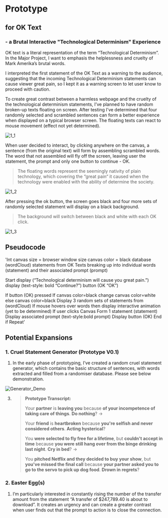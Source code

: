 # Prototype 

## for OK Text

### - a Brutal Interactive "Technological Determinism" Experience

OK text is a literal representation of the term “Technological Determinism”. In the Major Project, I want to emphasis the helplessness and cruelty of Mark Amerika’s brutal words. 

I interpreted the first statement of the OK Text as a warning to the audience, suggesting that the incoming Technological Determinism statements can cause viewer great pain, so I kept it as a warning screen to let user know to proceed with caution.

To create great contrast between a harmless webpage and the cruelty of the technological determinism statements, I’ve planned to have random broken-up texts floating on screen. After testing I’ve determined that four randomly selected and scrambled sentences can form a better experience when displayed on a typical browser screen. The floating texts can react to mouse movement (effect not yet determined).

![1_1](https://github.com/YutangMoo/MakeCode/blob/master/Week_08/Prototype_OK_Texts/Images/1_1.gif)

When user decided to interact, by clicking anywhere on the canvas, a sentence (from the original text) will form by assembling scrambled words. The word that not assembled will fly off the screen, leaving user the statement, the prompt and only one button to continue - OK.

> The floating words represent the seemingly nativity of plain technology, which covering the “great pain“ it caused when the technology were enabled with the ability of determine the society.

![1_2](https://github.com/YutangMoo/MakeCode/blob/master/Week_08/Prototype_OK_Texts/Images/1_2.gif)

After pressing the ok button, the screen goes black and four more sets of randomly selected statement will display on a black background. 

> The background will switch between black and white with each OK click.

![1_3](https://github.com/YutangMoo/MakeCode/blob/master/Week_08/Prototype_OK_Texts/Images/1_3.gif)

## Pseudocode
'Int
	canvas size = browser window size
	canvas color = black
	database (wordCloud)
	statements from OK Texts breaking up into individual words (statement)
	and their associated prompt (prompt)

Start
	display (“Technological determinism will cause you great pain.”)
	display (text-style: bold “Continue?”)
	button (OK “OK”)

If button (OK) pressed
	If canvas color=black
		change canvas color=white
	else
		canvas color=black
	Display 3 random sets of statements from (wordCloud)
		If mouse hovers over words
		then display interactive animation (yet to be determined)
	If user clicks Canvas
		Form 1 statement (statement)
		Display associated prompt (text-style:bold prompt)
		Display button (OK)
End if
Repeat'

## Potential Expansions

### 1. Cruel Statement Generator (Prototype V0.1)

1. In the early phase of prototyping, I’ve created a random cruel statement generator, which contains the basic structure of sentences, with words extracted and filled from a randomiser database. Please see below demonstration.

![Generator_Demo](https://github.com/YutangMoo/MakeCode/blob/master/Week_08/Prototype_OK_Texts/Images/Generator_Demo.gif)

3. > **Prototype Transcript:**
   >
   > Your **partner** is **leaving you** because **of your incompetence of taking care of things**. **Do nothing**? →
   >
   > Your **friend** is **heartbroken** because **you're selfish and never considered others**. **Acting hysterical**?
   >
   > You **were selected to fly free for a lifetime**, but **couldn't accept in time** because  **you were still hang over from the binge drinking last night**. **Cry in bed**? →
   >
   > You **pitched Netflix and they decided to buy your show**, but **you've missed the final call** because **your partner asked you to go to the servo to pick up dog food**. **Drown in regrets**?

### 2. Easter Egg(s)

1. I’m particularly interested in constantly rising the number of the transfer amount from the statement “A transfer of $247,789.40 is about to download”. It creates an urgency and can create a greater contrast when user finds out that the prompt to action is to close the connection.



